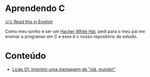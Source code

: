 # Aprendendo C

[:us: Read this in English](README.md)

Como meu sonho é ser um [Hacker White Hat](https://en.wikipedia.org/wiki/White_hat_(computer_security)), 
pedi para o meu pai me ensinar a programar em C e esse é o nosso repositório de estudo.

# Conteúdo

* [Lição 01: Imprimir uma mensagem de "olá, mundo!"](lessons/01-printing-hello-world-message/README.PT_BR.md)
